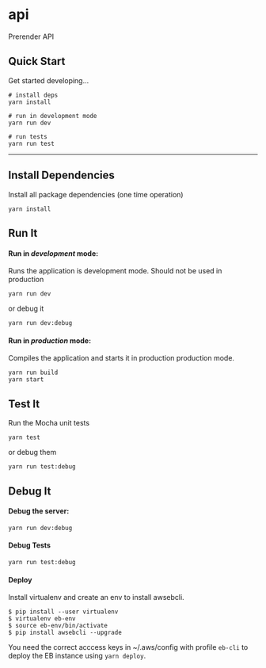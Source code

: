 # api

Prerender API

## Quick Start

Get started developing...

```shell
# install deps
yarn install

# run in development mode
yarn run dev

# run tests
yarn run test
```

---

## Install Dependencies

Install all package dependencies (one time operation)

```shell
yarn install
```

## Run It
#### Run in *development* mode:
Runs the application is development mode. Should not be used in production

```shell
yarn run dev
```

or debug it

```shell
yarn run dev:debug
```

#### Run in *production* mode:

Compiles the application and starts it in production production mode.

```shell
yarn run build
yarn start
```

## Test It

Run the Mocha unit tests

```shell
yarn test
```

or debug them

```shell
yarn run test:debug
```

## Debug It

#### Debug the server:

```
yarn run dev:debug
```

#### Debug Tests

```
yarn run test:debug
```

#### Deploy

Install virtualenv and create an env to install awsebcli.

```
$ pip install --user virtualenv
$ virtualenv eb-env
$ source eb-env/bin/activate
$ pip install awsebcli --upgrade
```

You need the correct acccess keys in ~/.aws/config with profile `eb-cli` to deploy the EB instance using `yarn deploy`.